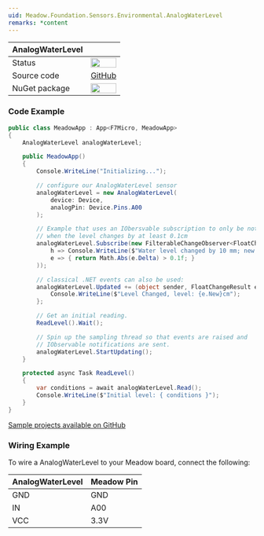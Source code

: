 ```yaml
---
uid: Meadow.Foundation.Sensors.Environmental.AnalogWaterLevel
remarks: *content
---
```


| AnalogWaterLevel |             |
|------------------|-------------|
| Status           | <img src="https://img.shields.io/badge/Working-brightgreen" style="width: auto; height: -webkit-fill-available;" /> |
| Source code      | [GitHub](https://github.com/WildernessLabs/Meadow.Foundation/tree/master/Source/Meadow.Foundation.Core/Sensors/Temperature)  |
| NuGet package    | <img src="https://img.shields.io/nuget/v/Meadow.Foundation.svg?label=Meadow.Foundation" style="width: auto; height: -webkit-fill-available;" /> |

### Code Example

```csharp
public class MeadowApp : App<F7Micro, MeadowApp>
{
    AnalogWaterLevel analogWaterLevel;

    public MeadowApp()
    {
        Console.WriteLine("Initializing...");

        // configure our AnalogWaterLevel sensor
        analogWaterLevel = new AnalogWaterLevel(
            device: Device,
            analogPin: Device.Pins.A00
        );

        // Example that uses an IObersvable subscription to only be notified
        // when the level changes by at least 0.1cm
        analogWaterLevel.Subscribe(new FilterableChangeObserver<FloatChangeResult, float>(
            h => Console.WriteLine($"Water level changed by 10 mm; new: {h.New}, old: {h.Old}"),
            e => { return Math.Abs(e.Delta) > 0.1f; }
        ));

        // classical .NET events can also be used:
        analogWaterLevel.Updated += (object sender, FloatChangeResult e) => {
            Console.WriteLine($"Level Changed, level: {e.New}cm");
        };

        // Get an initial reading.
        ReadLevel().Wait();

        // Spin up the sampling thread so that events are raised and
        // IObservable notifications are sent.
        analogWaterLevel.StartUpdating();
    }

    protected async Task ReadLevel()
    {
        var conditions = await analogWaterLevel.Read();
        Console.WriteLine($"Initial level: { conditions }");
    }
}
```

[Sample projects available on GitHub](https://github.com/WildernessLabs/Meadow.Foundation/tree/master/Source/Meadow.Foundation.Core.Samples/Sensors.Environmental.AnalogWaterLevel_Sample) 

### Wiring Example

To wire a AnalogWaterLevel to your Meadow board, connect the following:

| AnalogWaterLevel | Meadow Pin |
|-------|------------|
| GND   | GND        |
| IN    | A00        |
| VCC   | 3.3V       |
